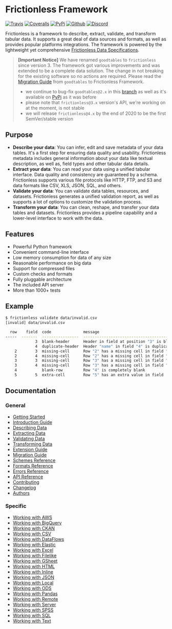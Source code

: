 # Frictionless Framework

[![Travis](https://img.shields.io/travis/frictionlessdata/frictionless-py/master.svg)](https://travis-ci.org/frictionlessdata/frictionless-py)
[![Coveralls](http://img.shields.io/coveralls/frictionlessdata/frictionless-py.svg?branch=master)](https://coveralls.io/r/frictionlessdata/frictionless-py?branch=master)
[![PyPi](https://img.shields.io/pypi/v/frictionless.svg)](https://pypi.python.org/pypi/frictionless)
[![Github](https://img.shields.io/badge/github-master-brightgreen)](https://github.com/frictionlessdata/frictionless-py)
[![Discord](https://img.shields.io/badge/chat-discord-brightgreen)](https://discord.com/channels/695635777199145130/695635777199145133)

Frictionless is a framework to describe, extract, validate, and transform tabular data. It supports a great deal of data sources and formats, as well as provides popular platforms integrations. The framework is powered by the lightweight yet comprehensive [Frictionless Data Specifications](https://specs.frictionlessdata.io/).

> **[Important Notice]** We have renamed `goodtables` to `frictionless` since version 3. The framework got various improvements and was extended to be a complete data solution. The change in not breaking for the existing software so no actions are required. Please read the [Migration Guide](/tooling/python/migration-guide/) from `goodtables` to Frictionless Framework.
> - we continue to bug-fix `goodtables@2.x` in this [branch](https://github.com/frictionlessdata/goodtables-py/tree/goodtables) as well as it's available on [PyPi](https://pypi.org/project/goodtables/) as it was before
> - please note that `frictionless@3.x` version's API, we're working on at the moment, is not stable
> - we will release `frictionless@4.x` by the end of 2020 to be the first SemVer/stable version

## Purpose

- **Describe your data**: You can infer, edit and save metadata of your data tables. It's a first step for ensuring data quality and usability. Frictionless metadata includes general information about your data like textual description, as well as, field types and other tabular data details.
- **Extract your data**: You can read your data using a unified tabular interface. Data quality and consistency are guaranteed by a schema. Frictionless supports various file protocols like HTTP, FTP, and S3 and data formats like CSV, XLS, JSON, SQL, and others.
- **Validate your data**: You can validate data tables, resources, and datasets. Frictionless generates a unified validation report, as well as supports a lot of options to customize the validation process.
- **Transform your data**: You can clean, reshape, and transfer your data tables and datasets. Frictionless provides a pipeline capability and a lower-level interface to work with the data.

## Features

- Powerful Python framework
- Convenient command-line interface
- Low memory consumption for data of any size
- Reasonable performance on big data
- Support for compressed files
- Custom checks and formats
- Fully pluggable architecture
- The included API server
- More than 1000+ tests

## Example

```bash
$ frictionless validate data/invalid.csv
[invalid] data/invalid.csv

  row    field  code              message
-----  -------  ----------------  --------------------------------------------
             3  blank-header      Header in field at position "3" is blank
             4  duplicate-header  Header "name" in field "4" is duplicated
    2        3  missing-cell      Row "2" has a missing cell in field "field3"
    2        4  missing-cell      Row "2" has a missing cell in field "name2"
    3        3  missing-cell      Row "3" has a missing cell in field "field3"
    3        4  missing-cell      Row "3" has a missing cell in field "name2"
    4           blank-row         Row "4" is completely blank
    5        5  extra-cell        Row "5" has an extra value in field  "5"
```

## Documentation

### General

- [Getting Started](/tooling/python/getting-started/)
- [Introduction Guide](/tooling/python/introduction-guide/)
- [Describing Data](/tooling/python/describing-data/)
- [Extracting Data](/tooling/python/extracting-data/)
- [Validating Data](/tooling/python/validating-data/)
- [Transforming Data](/tooling/python/transforming-data/)
- [Extension Guide](/tooling/python/extension-guide/)
- [Migration Guide](/tooling/python/migration-guide/)
- [Schemes Reference](/tooling/python/schemes-reference/)
- [Formats Reference](/tooling/python/formats-reference/)
- [Errors Reference](/tooling/python/errors-reference/)
- [API Reference](/tooling/python/api-reference/)
- [Contributing](/tooling/python/contributing/)
- [Changelog](/tooling/python/changelog/)
- [Authors](/tooling/python/authors/)

### Specific

- [Working with AWS](/tooling/python/working-with-aws/)
- [Working with BigQuery](/tooling/python/working-with-bigquery/)
- [Working with CKAN](/tooling/python/working-with-ckan/)
- [Working with CSV](/tooling/python/working-with-csv/)
- [Working with DataFlows](/tooling/python/working-with-dataflows/)
- [Working with Elastic](/tooling/python/working-with-elastic/)
- [Working with Excel](/tooling/python/working-with-excel/)
- [Working with Filelike](/tooling/python/working-with-filelike/)
- [Working with GSheet](/tooling/python/working-with-gsheet/)
- [Working with HTML](/tooling/python/working-with-html/)
- [Working with Inline](/tooling/python/working-with-inline/)
- [Working with JSON](/tooling/python/working-with-json/)
- [Working with Local](/tooling/python/working-with-local/)
- [Working with ODS](/tooling/python/working-with-ods/)
- [Working with Pandas](/tooling/python/working-with-pandas/)
- [Working with Remote](/tooling/python/working-with-remote/)
- [Working with Server](/tooling/python/working-with-server/)
- [Working with SPSS](/tooling/python/working-with-spss/)
- [Working with SQL](/tooling/python/working-with-sql/)
- [Working with Text](/tooling/python/working-with-text/)
